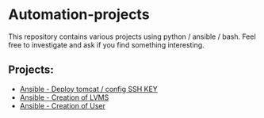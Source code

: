 # Automation-projects

This repository contains various projects using python / ansible / bash. Feel free to investigate and ask if you find something interesting.

## Projects:


- [Ansible - Deploy tomcat / config SSH KEY](./tomcat-deploy/README.md)
- [Ansible - Creation of LVMS](./mix-files/lvms.yml)
- [Ansible - Creation of User](.mix-files/new-user.yml)
